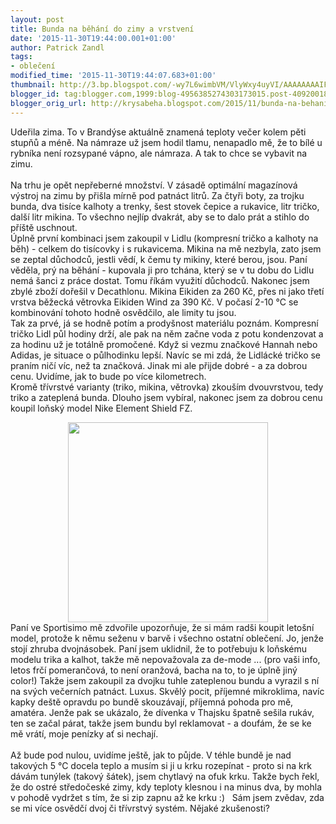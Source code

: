 ```yaml
---
layout: post
title: Bunda na běhání do zimy a vrstvení
date: '2015-11-30T19:44:00.001+01:00'
author: Patrick Zandl
tags:
- oblečení
modified_time: '2015-11-30T19:44:07.683+01:00'
thumbnail: http://3.bp.blogspot.com/-wy7L6wimbVM/VlyWxy4uyVI/AAAAAAAAIFE/OYYhuDl-uCE/s72-c/nike-element-shield-fz-sld-default.jpg
blogger_id: tag:blogger.com,1999:blog-4956385274303173015.post-4092001865117264668
blogger_orig_url: http://krysabeha.blogspot.com/2015/11/bunda-na-behani-do-zimy-vrstveni.html
---
```


Udeřila zima. To v Brandýse aktuálně znamená teploty večer kolem pěti stupňů a méně. Na námraze už jsem hodil tlamu, nenapadlo mě, že to bílé u rybníka není rozsypané vápno, ale námraza. A tak to chce se vybavit na zimu.<br /><a name='more'></a><br />Na trhu je opět nepřeberné množství. V zásadě optimální magazínová výstroj na zimu by přišla mírně pod patnáct litrů. Za čtyři boty, za trojku bunda, dva tisíce kalhoty a trenky, šest stovek čepice a rukavice, litr tričko, další litr mikina. To všechno nejlíp dvakrát, aby se to dalo prát a stihlo do příště uschnout.<br />Úplně první kombinaci jsem zakoupil v Lidlu (kompresní tričko a kalhoty na běh) - celkem do tisícovky i s rukavicema. Mikina na mě nezbyla, zato jsem se zeptal důchodců, jestli vědí, k čemu ty mikiny, které berou, jsou. Paní věděla, prý na běhání - kupovala ji pro tchána, který se v tu dobu do Lidlu nemá šanci z práce dostat. Tomu říkám využití důchodců. Nakonec jsem zbylé zboží dořešil v Decathlonu. Mikina Eikiden za 260 Kč, přes ni jako třetí vrstva běžecká větrovka Eikiden Wind za 390 Kč. V počasí 2-10 °C se kombinování tohoto hodně osvědčilo, ale limity tu jsou.<br />Tak za prvé, já se hodně potím a prodyšnost materiálu poznám. Kompresní tričko Lidl půl hodiny drží, ale pak na něm začne voda z potu kondenzovat a za hodinu už je totálně promočené. Když si vezmu značkové Hannah nebo Adidas, je situace o půlhodinku lepší. Navíc se mi zdá, že Lidlácké tričko se praním ničí víc, než ta značková. Jinak mi ale přijde dobré - a za dobrou cenu. Uvidíme, jak to bude po více kilometrech.<br />Kromě třívrstvé varianty (triko, mikina, větrovka) zkouším dvouvrstvou, tedy triko a zateplená bunda. Dlouho jsem vybíral, nakonec jsem za dobrou cenu koupil loňský model Nike Element Shield FZ. <br /><div class="separator" style="clear: both; text-align: center;"><a href="http://3.bp.blogspot.com/-wy7L6wimbVM/VlyWxy4uyVI/AAAAAAAAIFE/OYYhuDl-uCE/s1600/nike-element-shield-fz-sld-default.jpg" imageanchor="1" style="margin-left: 1em; margin-right: 1em;"><img border="0" height="320" src="http://3.bp.blogspot.com/-wy7L6wimbVM/VlyWxy4uyVI/AAAAAAAAIFE/OYYhuDl-uCE/s320/nike-element-shield-fz-sld-default.jpg" width="320" /></a></div>Paní ve Sportisimo mě zdvořile upozorňuje, že si mám radši koupit letošní model, protože k němu seženu v barvě i všechno ostatní oblečení. Jo, jenže stojí zhruba dvojnásobek. Paní jsem uklidnil, že to potřebuju k loňskému modelu trika a kalhot, takže mě nepovažovala za de-mode ... (pro vaši info, letos frčí pomerančová, to není oranžová, bacha na to, to je úplně jiný color!) Takže jsem zakoupil za dvojku tuhle zateplenou bundu a vyrazil s ní na svých večerních patnáct. Luxus. Skvělý pocit, příjemné mikroklima, navíc kapky deště opravdu po bundě skouzávají, příjemná pohoda pro mě, amatéra. Jenže pak se ukázalo, že dívenka v Thajsku špatně sešila rukáv, ten se začal párat, takže jsem bundu byl reklamovat - a doufám, že se ke mě vrátí, moje penízky ať si nechají.<br /><br />Až bude pod nulou, uvidíme ještě, jak to půjde. V téhle bundě je nad takových 5 °C docela teplo a musím si ji u krku rozepínat - proto si na krk dávám tunýlek (takový šátek), jsem chytlavý na ofuk krku. Takže bych řekl, že do ostré středočeské zimy, kdy teploty klesnou i na minus dva, by mohla v pohodě vydržet s tím, že si zip zapnu až ke krku :) &nbsp; Sám jsem zvědav, zda se mi více osvědčí dvoj či třívrstvý systém. Nějaké zkušenosti?<br /><br />